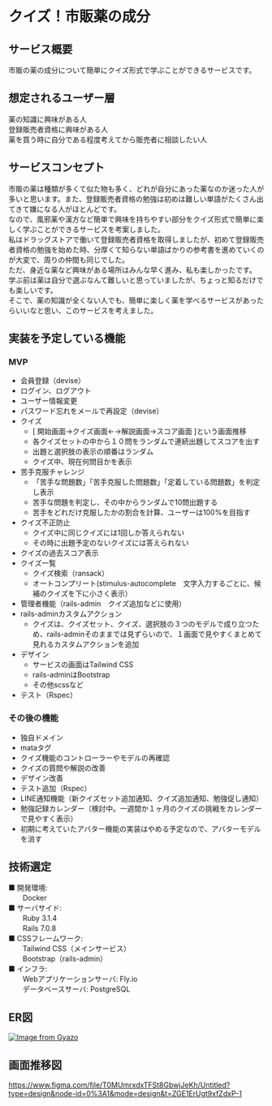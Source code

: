 # クイズ！市販薬の成分

## サービス概要
市販の薬の成分について簡単にクイズ形式で学ぶことができるサービスです。

## 想定されるユーザー層
薬の知識に興味がある人  
登録販売者資格に興味がある人  
薬を買う時に自分である程度考えてから販売者に相談したい人  

## サービスコンセプト
市販の薬は種類が多くて似た物も多く、どれが自分にあった薬なのか迷った人が多いと思います。また、登録販売者資格の勉強は初めは難しい単語がたくさん出てきて嫌になる人がほとんどです。  
なので、風邪薬や漢方など簡単で興味を持ちやすい部分をクイズ形式で簡単に楽しく学ぶことができるサービスを考案しました。  
私はドラッグストアで働いて登録販売者資格を取得しましたが、初めて登録販売者資格の勉強を始めた時、分厚くて知らない単語ばかりの参考書を進めていくのが大変で、周りの仲間も同じでした。  
ただ、身近な薬など興味がある場所はみんな早く進み、私も楽しかったです。  
学ぶ前は薬は自分で選ぶなんて難しいと思っていましたが、ちょっと知るだけでも楽しいです。  
そこで、薬の知識が全くない人でも、簡単に楽しく薬を学べるサービスがあったらいいなと思い、このサービスを考えました。  

## 実装を予定している機能
### MVP
- 会員登録（devise）
- ログイン、ログアウト
- ユーザー情報変更
- パスワード忘れをメールで再設定（devise）
- クイズ
    - [ 開始画面→クイズ画面←→解説画面→スコア画面 ]という画面推移
    - 各クイズセットの中から１０問をランダムで連続出題してスコアを出す
    - 出題と選択肢の表示の順番はランダム
    - クイズ中、現在何問目かを表示
- 苦手克服チャレンジ
    - 「苦手な問題数」「苦手克服した問題数」「定着している問題数」を判定し表示
    - 苦手な問題を判定し、その中からランダムで10問出題する
    - 苦手をどれだけ克服したかの割合を計算、ユーザーは100%を目指す
- クイズ不正防止
    - クイズ中に同じクイズには1回しか答えられない
    - その時に出題予定のないクイズには答えられない
- クイズの過去スコア表示
- クイズ一覧
    - クイズ検索（ransack）
    - オートコンプリート(stimulus-autocomplete　文字入力するごとに、候補のクイズを下に小さく表示）
- 管理者機能（rails-admin　クイズ追加などに使用）
- rails-adminカスタムアクション
    - クイズは、クイズセット、クイズ、選択肢の３つのモデルで成り立つため、rails-adminそのままでは見ずらいので、１画面で見やすくまとめて見れるカスタムアクションを追加
- デザイン
    - サービスの画面はTailwind CSS
    - rails-adminはBootstrap
    - その他scssなど
- テスト（Rspec）

### その後の機能
- 独自ドメイン
- mataタグ
- クイズ機能のコントローラーやモデルの再確認
- クイズの質問や解説の改善
- デザイン改善
- テスト追加（Rspec）
- LINE通知機能（新クイズセット追加通知、クイズ追加通知、勉強促し通知）
- 勉強記録カレンダー（検討中。一週間か１ヶ月のクイズの挑戦をカレンダーで見やすく表示）
- 初期に考えていたアバター機能の実装はやめる予定なので、アバターモデルを消す


## 技術選定
■ 開発環境:  
　　Docker  
■ サーバサイド:  
　　Ruby 3.1.4  
　　Rails 7.0.8  
■ CSSフレームワーク:  
　　Tailwind CSS（メインサービス）  
　　Bootstrap（rails-admin）  
■ インフラ:  
　　Webアプリケーションサーバ: Fly.io  
　　データベースサーバ: PostgreSQL


## ER図
[![Image from Gyazo](https://i.gyazo.com/e1eff826abf4677dfc5aba81a055a850.png)](https://gyazo.com/e1eff826abf4677dfc5aba81a055a850)

## 画面推移図
https://www.figma.com/file/T0MUmrxdxTFSt8GbwjJeKh/Untitled?type=design&node-id=0%3A1&mode=design&t=ZGE1ErUgt9xfZdxP-1



